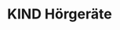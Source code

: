 ---
title: "KIND Hörgeräte"
url: /magdeburg/kind-hoergeraete-ebendorfer-chaussee/
shop: Hörgeräte
---